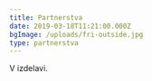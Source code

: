 ```yaml
---
title: Partnerstva
date: 2019-03-18T11:21:00.000Z
bgImage: /uploads/fri-outside.jpg
type: partnerstva
---
```

V izdelavi.
